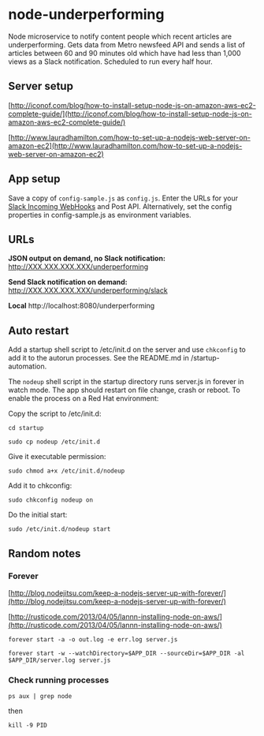 # node-underperforming
Node microservice to notify content people which recent articles are underperforming. Gets data from Metro newsfeed API and sends a list of articles between 60 and 90 minutes old which have had less than 1,000 views as a Slack notification. Scheduled to run every half hour.

## Server setup ##

[http://iconof.com/blog/how-to-install-setup-node-js-on-amazon-aws-ec2-complete-guide/](http://iconof.com/blog/how-to-install-setup-node-js-on-amazon-aws-ec2-complete-guide/)

[http://www.lauradhamilton.com/how-to-set-up-a-nodejs-web-server-on-amazon-ec2](http://www.lauradhamilton.com/how-to-set-up-a-nodejs-web-server-on-amazon-ec2)

## App setup ##

Save a copy of `config-sample.js` as `config.js`. Enter the URLs for your [Slack Incoming WebHooks](https://api.slack.com/incoming-webhooks) and Post API. Alternatively, set the config properties in config-sample.js as environment variables. 

## URLs ##

**JSON output on demand, no Slack notification:** http://XXX.XXX.XXX.XXX/underperforming

**Send Slack notification on demand:** http://XXX.XXX.XXX.XXX/underperforming/slack

**Local** http://localhost:8080/underperforming

## Auto restart ##

Add a startup shell script to /etc/init.d on the server and use `chkconfig` to add it to the autorun processes. See the README.md in /startup-automation.

The `nodeup` shell script in the startup directory runs server.js in forever in watch mode. The app should restart on file change, crash or reboot. To enable the process on a Red Hat environment:

Copy the script to /etc/init.d:
 
`cd startup`

`sudo cp nodeup /etc/init.d`

Give it executable permission:

`sudo chmod a+x /etc/init.d/nodeup`

Add it to chkconfig:

`sudo chkconfig nodeup on`

Do the initial start:

`sudo /etc/init.d/nodeup start`

## Random notes ##

### Forever ###

[http://blog.nodejitsu.com/keep-a-nodejs-server-up-with-forever/](http://blog.nodejitsu.com/keep-a-nodejs-server-up-with-forever/)

[http://rusticode.com/2013/04/05/lannn-installing-node-on-aws/](http://rusticode.com/2013/04/05/lannn-installing-node-on-aws/)

`forever start -a -o out.log -e err.log server.js`

`forever start -w --watchDirectory=$APP_DIR --sourceDir=$APP_DIR -al $APP_DIR/server.log server.js`

### Check running processes ###

`ps aux | grep node`

then

`kill -9 PID`
